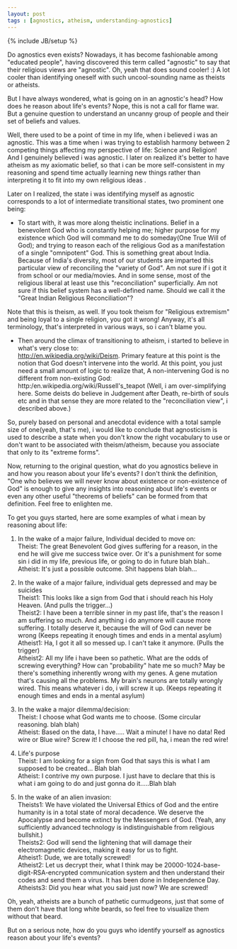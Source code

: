 ```yaml
---  
layout: post  
tags : [agnostics, atheism, understanding-agnostics]  
---  
```

{% include JB/setup %}  
  
Do agnostics even exists? Nowadays, it has become fashionable among "educated people", having discovered this term called "agnostic" to say that their religious views are "agnostic". Oh, yeah that does sound cooler! :) A lot cooler than identifying oneself with such uncool-sounding name as theists or atheists.   
  
But I have always wondered, what is going on in an agnostic's head? How does he reason about life's events? Nope, this is not a call for flame war. But a genuine question to understand an uncanny group of people and their set of beliefs and values.  
  
Well, there used to be a point of time in my life, when i believed i was an agnostic. This was a time when i was trying to establish harmony between 2 competing things affecting my perspective of life: Science and Religion! And I genuinely believed i was agnostic. I later on realized it's better to have atheism as my axiomatic belief, so that i can be more self-consistent in my reasoning and spend time actually learning new things rather than interpreting it to fit into my own religious ideas .  
  
Later on I realized, the state i was identifying myself as agnostic corresponds to a lot of intermediate transitional states, two prominent one being:  
* To start with, it was more along theistic inclinations. Belief in a benevolent God who is constantly helping me; higher purpose for my existence which God will command me to do someday(One True Will of God); and trying to reason each of the religious God as a manifestation of a single "omnipotent" God. This is something great about India. Because of India's diversity, most of our students are imparted this particular view of reconciling the "variety of God". Am not sure if i got it from school or our media/movies. And in some sense, most of the religious liberal at least use this "reconciliation" superficially. Am not sure if this belief system has a well-defined name. Should we call it the "Great Indian Religious Reconciliation"?  
  
Note that this is theism, as well. If you took theism for "Religious extremism" and being loyal to a single religion, you got it wrong! Anyway, it's all terminology, that's interpreted in various ways, so i can't blame you.  
  
* Then around the climax of transitioning to atheism, i started to believe in what's very close to:  
http://en.wikipedia.org/wiki/Deism. Primary feature at this point is the notion that God doesn't intervene into the world. At this point, you just need a small amount of logic to realize that, A non-intervening God is no different from non-existing God: http:/en.wikipedia.org/wiki/Russell's_teapot (Well, i am over-simplifying here. Some deists do believe in Judgement after Death, re-birth of souls etc and in that sense they are more related to the "reconciliation view", i described above.)  
   
So, purely based on personal and anecdotal evidence with a total sample size of one(yeah, that's me), i would like to conclude that agnosticism is used to describe a state when you don't know the right vocabulary to use or don't want to be associated with theism/atheism, because you associate that only to its "extreme forms".  
  
Now, returning to the original question, what do you agnostics believe in and how you reason about your life's events? I don't think the definition, "One who believes we will never know about existence or non-existence of God" is enough to give any insights into reasoning about life's events or even any other useful "theorems of beliefs" can be formed from that definition. Feel free to enlighten me.  
  
To get you guys started, here are some examples of what i mean by reasoning about life:  
  
1. In the wake of a major failure, Individual decided to move on:  
Theist: The great Benevolent God gives suffering for a reason, in the end he will give me success twice over. Or it's a punishment for some sin i did in my life, previous life, or going to do in future blah blah..  
Atheist: It's just a possible outcome. Shit happens blah blah...  
  
2. In the wake of a major failure, individual gets depressed and may be suicides  
Theist1: This looks like a sign from God that i should reach his Holy Heaven. (And pulls the trigger...)  
Theist2: I have been a terrible sinner in my past life, that's the reason I am suffering so much. And anything i do anymore will cause more suffering. I totally deserve it, because the will of God can never be wrong (Keeps repeating it enough times and ends in a mental asylum)  
Atheist1: Ha, I got it all so messed up. I can't take it anymore. (Pulls the trigger)  
Atheist2: All my life i have been so pathetic. What are the odds of screwing everything? How can "probability" hate me so much? May be there's something inherently wrong with my genes. A gene mutation that's causing all the problems. My brain's neurons are totally wrongly wired.  This means whatever i do, i will screw it up. (Keeps repeating it enough times and ends in a mental asylum)  
  
3. In the wake a major dilemma/decision:  
Theist: I choose what God wants me to choose. (Some circular reasoning. blah blah)  
Atheist: Based on the data, I have….. Wait a minute! I have no data! Red wire or Blue wire? Screw it! I choose the red pill, ha, i mean the red wire!  
  
4. Life's purpose  
Theist: I am looking for a sign from God that says this is what I am supposed to be created… Blah blah  
Atheist: I contrive my own purpose. I just have to declare that this is what i am going to do and just gonna do it…..Blah blah  
  
5. In the wake of an alien invasion:  
Theists1: We have violated the Universal Ethics of God and the entire humanity is in a total state of moral decadence. We deserve the Apocalypse and become extinct by the Messengers of God. (Yeah, any sufficiently advanced technology is indistinguishable from religious bullshit.)  
Theists2: God will send the lightening that will damage their electromagnetic devices, making it easy for us to fight.  
Atheist1: Dude, we are totally screwed!  
Atheist2: Let us decrypt their, what I think may be 20000-1024-base-digit-RSA-encrypted communication system and then understand their codes and send them a virus. It has been done in Independence Day.  
Atheists3: Did you hear what you said just now? We are screwed!  
  
Oh, yeah, atheists are a bunch of pathetic curmudgeons, just that some of them don't have that long white beards, so feel free to visualize them without that beard.  
  
But on a serious note, how do you guys who identify yourself as agnostics reason about your life's events?  
